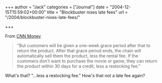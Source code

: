 +++
author = "Jack"
categories = ["Journal"]
date = "2004-12-15T15:59:02+00:00"
title = "Blockbuster nixes late fees"
url = "/2004/blockbuster-nixes-late-fees/"

+++

From [CNN Money][1]

> 
> 
> "But customers will be given a one-week grace period after that to return the product. After that grace period ends, the chain will automatically sell them the product, less the rental fee. If the customers don't want to purchase the movie or game, they can return the product within 30 days for a credit, less a restocking fee."
> 
> 

What's that? "&#8230;less a restocking fee." How's that not a late fee again?

 [1]: http://money.cnn.com/2004/12/14/news/midcaps/blockbuster_latefees/